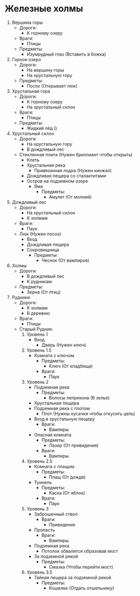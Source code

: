 # Железные холмы

1.  Вершина горы
    *   Дороги:
        *   К горному озеру
    *   Враги:
        *   Птицы
    *   Предметы:
        *   Изумрудный глаз (Вставить в божка)
2.  Горное озеро
    *   Дороги:
        *   На вершину горы
        *   На хрустальную гору
    *   Предметы:
        *   Посох (Открывает люк)
3.  Хрустальная гора
    *   Дороги:
        *   К горному озеру
        *   На хрустальный склон
    *   Враги:
        *   Птицы
    *   Предметы:
        *   Жидкий лёд ()
4.  Хрустальный склон
    *   Дороги:
        *   На хрустальную гору
        *   В дождливый лес
    *   Стеклянная плита (Нужен бриллиант чтобы открыть)
        *   Клеть
        *   Хрустальная река
            *   Привязанная лодка (Нужен кинжал)
        *   Дождливая пещера со сталактитами
        *   Остров на подземном озере
            *   Яма
                *   Предметы:
                    *   Амулет (От молний)
5.  Дождливый лес
    *   Дороги:
        *   На хрустальный склон
        *   К холмам
    *   Враги:
        *   Паук
    *   Люк (Нужен посох)
        *   Вход
        *   Дождливая пещера
        *   Сокровищница
            *   Предметы:
                *   Чеснок (От вампиров)
6.  Холмы
    *   Дороги:
        *   В дождливый лес
        *   К рудникам
    *   Предметы:
        *   Зерна (От птиц)
7.  Рудники
    *   Дороги:
        *   К холмам
        *   В деревню
    *   Враги:
        *   Птицы
    *   Старый Рудник:
        1.  Уровень 1
            *   Вход
                *   Дверь (Нужен ключ)
        2.  Уровень 1.5
            *   Комната с ключом
                *   Предметы:
                    *   Ключ (От кладбища)
                *   Враги:
                    *   Паук
        3.  Уровень 2
            *   Подземная река
                *   Предметы:
                    *   Волосы лепрекона (В зелье)
            *   Хрустальная пещера
            *   Подземная река с плотом
                *   Плот (Нужны кусачки чтобы откусить цепь)
            *   Вход в хрустальную пещеру
                *   Враги:
                    *   Вампиры
            *   Опасная комната
                *   Предметы:
                    *   Лазер (От привидения)
                *   Враги:
                    *   Вампиры
        4.  Уровень 2.5
            *   Комната с плащом
                *   Предметы:
                    *   Плащ (От дождя)
            *   Туннель
                *   Предметы:
                    *   Каска (От яблок)
                *   Враги:
                    *   Паук
        5.  Уровень 3
            *   Заброшенный ствол
                *   Враги:
                    *   Привидение
            *   Пропасть
                *   Враги:
                    *   Вампиры
            *   Подземная река
                *   Потолок обвалится образовав мост
            *   За подземной рекой
                *   Предметы:
                    *   Смазка (Чтобы перейти мост)
        6.  Уровень 3.5
            *   Тайная пещера за подземной рекой
                *   Предметы:
                    *   Кошелек (Отдать отшельнику)
